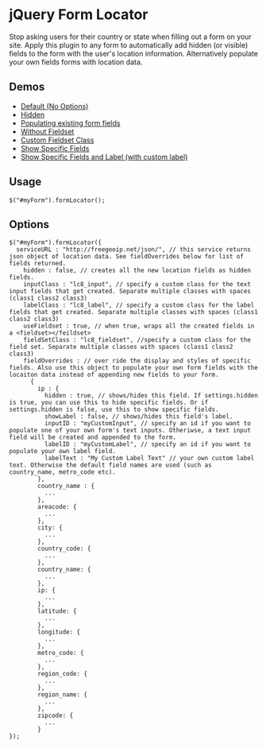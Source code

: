 jQuery Form Locator
===================

Stop asking users for their country or state when filling out a form on your site. Apply this plugin to any form to automatically add hidden (or visible) fields to the form with the user's location information. Alternatively populate your own fields forms with location data. 

Demos
-----
* [Default (No Options)](http://jsfiddle.net/scottglew/RmrnV/)
* [Hidden](http://jsfiddle.net/scottglew/RmrnV/1/)
* [Populating existing form fields](http://jsfiddle.net/scottglew/RmrnV/2/)
* [Without Fieldset](http://jsfiddle.net/scottglew/RmrnV/3/)
* [Custom Fieldset Class](http://jsfiddle.net/scottglew/RmrnV/4/)
* [Show Specific Fields](http://jsfiddle.net/scottglew/RmrnV/5/)
* [Show Specific Fields and Label (with custom label)](http://jsfiddle.net/scottglew/RmrnV/6/)


Usage
-----

    $("#myForm").formLocator();

Options
-------

    $("#myForm").formLocator({
      serviceURL : "http://freegeoip.net/json/", // this service returns json object of location data. See fieldOverrides below for list of fields returned. 
        hidden : false, // creates all the new location fields as hidden fields. 
        inputClass : "lc8_input", // specify a custom class for the text input fields that get created. Separate multiple classes with spaces (class1 class2 class3)
        labelClass : "lc8_label", // specify a custom class for the label fields that get created. Separate multiple classes with spaces (class1 class2 class3)
        useFieldset : true, // when true, wraps all the created fields in a <fieldset></feildset>
        fieldSetClass : "lc8_fieldset", //specify a custom class for the field set. Separate multiple classes with spaces (class1 class2 class3)
        fieldOverrides : // over ride the display and styles of specific fields. Also use this object to populate your own form fields with the locaiton data instead of appending new fields to your form.
          {
            ip : {
              hidden : true, // shows/hides this field. If settings.hidden is true, you can use this to hide specific fields. Or if settings.hidden is false, use this to show specific fields.
              showLabel : false, // shows/hides this field's label.
              inputID : "myCustomInput", // specify an id if you want to populate one of your own form's text inputs. Otheriwse, a text input field will be created and appended to the form.
              labelID : "myCustomLabel", // specify an id if you want to populate your own label field.
              labelText : "My Custom Label Text" // your own custom label text. Otherwise the default field names are used (such as country_name, metro_code etc).
            },
            country_name : {
              ...
            },
            areacode: {
              ...
            },
            city: {
              ...
            },
            country_code: {
              ...
            },
            country_name: {
              ...
            },
            ip: {
              ...
            },
            latitude: {
              ...
            },
            longitude: {
              ...
            },
            metro_code: {
              ...
            },
            region_code: {
              ...
            },
            region_name: {
              ...
            },
            zipcode: {
              ...
            }
    });
